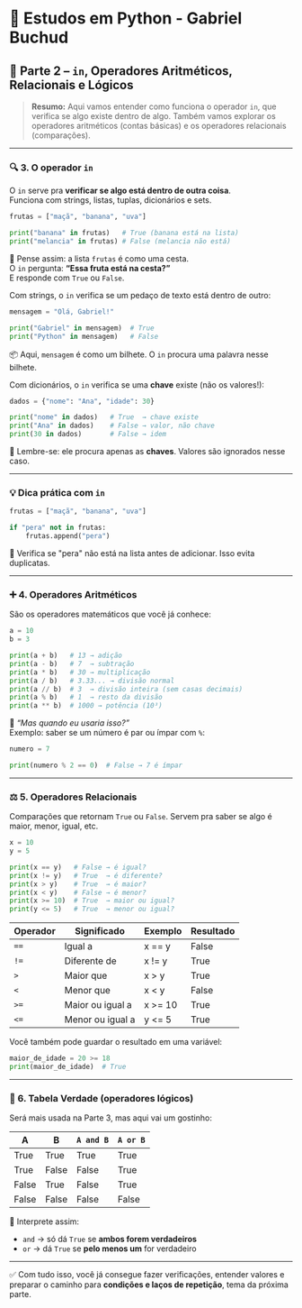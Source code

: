# 🐍 Estudos em Python - Gabriel Buchud

## 📘 Parte 2 – `in`, Operadores Aritméticos, Relacionais e Lógicos

> **Resumo:** Aqui vamos entender como funciona o operador `in`, que verifica se algo existe dentro de algo. Também vamos explorar os operadores aritméticos (contas básicas) e os operadores relacionais (comparações).

---

### 🔍 3. O operador `in`

O `in` serve pra **verificar se algo está dentro de outra coisa**.  
Funciona com strings, listas, tuplas, dicionários e sets.

```python
frutas = ["maçã", "banana", "uva"]

print("banana" in frutas)   # True (banana está na lista)
print("melancia" in frutas) # False (melancia não está)
```

🧠 Pense assim: a lista `frutas` é como uma cesta.  
O `in` pergunta: **“Essa fruta está na cesta?”**  
E responde com `True` ou `False`.

Com strings, o `in` verifica se um pedaço de texto está dentro de outro:

```python
mensagem = "Olá, Gabriel!"

print("Gabriel" in mensagem)  # True
print("Python" in mensagem)   # False
```

📦 Aqui, `mensagem` é como um bilhete. O `in` procura uma palavra nesse bilhete.

Com dicionários, o `in` verifica se uma **chave** existe (não os valores!):

```python
dados = {"nome": "Ana", "idade": 30}

print("nome" in dados)   # True  → chave existe
print("Ana" in dados)    # False → valor, não chave
print(30 in dados)       # False → idem
```

🧠 Lembre-se: ele procura apenas as **chaves**. Valores são ignorados nesse caso.

---

### 💡 Dica prática com `in`

```python
frutas = ["maçã", "banana", "uva"]

if "pera" not in frutas:
    frutas.append("pera")
```

📌 Verifica se "pera" não está na lista antes de adicionar. Isso evita duplicatas.

---

### ➕ 4. Operadores Aritméticos

São os operadores matemáticos que você já conhece:

```python
a = 10
b = 3

print(a + b)   # 13 → adição
print(a - b)   # 7  → subtração
print(a * b)   # 30 → multiplicação
print(a / b)   # 3.33... → divisão normal
print(a // b)  # 3  → divisão inteira (sem casas decimais)
print(a % b)   # 1  → resto da divisão
print(a ** b)  # 1000 → potência (10³)
```

💬 *“Mas quando eu usaria isso?”*  
Exemplo: saber se um número é par ou ímpar com `%`:

```python
numero = 7

print(numero % 2 == 0)  # False → 7 é ímpar
```

---

### ⚖️ 5. Operadores Relacionais

Comparações que retornam `True` ou `False`. Servem pra saber se algo é maior, menor, igual, etc.

```python
x = 10
y = 5

print(x == y)   # False → é igual?
print(x != y)   # True  → é diferente?
print(x > y)    # True  → é maior?
print(x < y)    # False → é menor?
print(x >= 10)  # True  → maior ou igual?
print(y <= 5)   # True  → menor ou igual?
```

| Operador | Significado        | Exemplo   | Resultado |
|----------|--------------------|-----------|-----------|
| `==`     | Igual a            | x == y    | False     |
| `!=`     | Diferente de       | x != y    | True      |
| `>`      | Maior que          | x > y     | True      |
| `<`      | Menor que          | x < y     | False     |
| `>=`     | Maior ou igual a   | x >= 10   | True      |
| `<=`     | Menor ou igual a   | y <= 5    | True      |

Você também pode guardar o resultado em uma variável:

```python
maior_de_idade = 20 >= 18
print(maior_de_idade)  # True
```

---

### 🔢 6. Tabela Verdade (operadores lógicos)

Será mais usada na Parte 3, mas aqui vai um gostinho:

| A       | B       | `A and B` | `A or B` |
|---------|---------|-----------|----------|
| True    | True    | True      | True     |
| True    | False   | False     | True     |
| False   | True    | False     | True     |
| False   | False   | False     | False    |

🧠 Interprete assim:

- `and` → só dá `True` se **ambos forem verdadeiros**
- `or` → dá `True` se **pelo menos um** for verdadeiro

---

✅ Com tudo isso, você já consegue fazer verificações, entender valores e preparar o caminho para **condições e laços de repetição**, tema da próxima parte.

